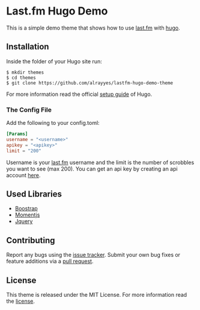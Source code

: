 Last.fm Hugo Demo
=================

This is a simple demo theme that shows how to use [last.fm](https://last.fm) with [hugo](https://gohugo.io).

Installation
------------

Inside the folder of your Hugo site run:

    $ mkdir themes
    $ cd themes
    $ git clone https://github.com/alrayyes/lastfm-hugo-demo-theme

For more information read the official [setup guide][setup_guide] of Hugo.

### The Config File ###

Add the following to your config.toml:

```toml
[Params]
username = "<username>"
apikey = "<apikey>"
limit = "200"
```

Username is your [last.fm](https://last.fm) username and the limit is the number of scrobbles you want to see (max 200). You can get an api key by creating an api account [here](http://www.last.fm/api/account/create).

Used Libraries
---------

- [Boostrap](https://getbootstrap.com/)
- [Momentjs](http://momentjs.com/)
- [Jquery](https://jquery.com/)

Contributing
------------

Report any bugs using the [issue tracker][issue_tracker]. Submit your own bug
fixes or feature additions via a [pull request][pull_request].

License
-------

This theme is released under the MIT License. For more information read the
[license][license].

[setup_guide]: http://gohugo.io/overview/installing/
[issue_tracker]: https://github.com/alrayyes/lastfm-hugo-demo-theme/issues
[pull_request]: https://github.com/alrayyes/lastfm-hugo-demo-theme/pulls
[license]: https://github.com/alrayyes/lastfm-hugo-demo-theme/blob/master/LICENSE.md
